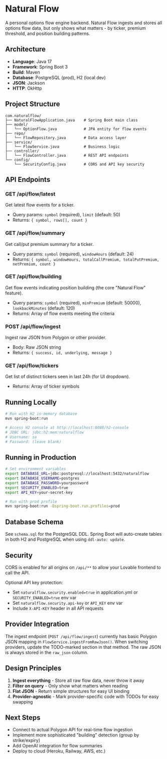 # Natural Flow

A personal options flow engine backend. Natural Flow ingests and stores all options flow data, but only shows what matters - by ticker, premium threshold, and position building patterns.

## Architecture

- **Language**: Java 17
- **Framework**: Spring Boot 3
- **Build**: Maven
- **Database**: PostgreSQL (prod), H2 (local dev)
- **JSON**: Jackson
- **HTTP**: OkHttp

## Project Structure

```
com.naturalflow/
├── NaturalFlowApplication.java    # Spring Boot main class
├── model/
│   └── OptionFlow.java            # JPA entity for flow events
├── repo/
│   └── FlowRepository.java        # Data access layer
├── service/
│   └── FlowService.java           # Business logic
├── controller/
│   └── FlowController.java        # REST API endpoints
└── config/
    └── SecurityConfig.java        # CORS and API key security
```

## API Endpoints

### GET /api/flow/latest
Get latest flow events for a ticker.
- Query params: `symbol` (required), `limit` (default: 50)
- Returns: `{ symbol, rows[], count }`

### GET /api/flow/summary
Get call/put premium summary for a ticker.
- Query params: `symbol` (required), `windowHours` (default: 24)
- Returns: `{ symbol, windowHours, totalCallPremium, totalPutPremium, netPremium, count }`

### GET /api/flow/building
Get flow events indicating position building (the core "Natural Flow" feature).
- Query params: `symbol` (required), `minPremium` (default: 50000), `lookbackMinutes` (default: 120)
- Returns: Array of flow events meeting the criteria

### POST /api/flow/ingest
Ingest raw JSON from Polygon or other provider.
- Body: Raw JSON string
- Returns: `{ success, id, underlying, message }`

### GET /api/flow/tickers
Get list of distinct tickers seen in last 24h (for UI dropdown).
- Returns: Array of ticker symbols

## Running Locally

```bash
# Run with H2 in-memory database
mvn spring-boot:run

# Access H2 console at http://localhost:8080/h2-console
# JDBC URL: jdbc:h2:mem:naturalflow
# Username: sa
# Password: (leave blank)
```

## Running in Production

```bash
# Set environment variables
export DATABASE_URL=jdbc:postgresql://localhost:5432/naturalflow
export DATABASE_USERNAME=postgres
export DATABASE_PASSWORD=yourpassword
export SECURITY_ENABLED=true
export API_KEY=your-secret-key

# Run with prod profile
mvn spring-boot:run -Dspring-boot.run.profiles=prod
```

## Database Schema

See `schema.sql` for the PostgreSQL DDL. Spring Boot will auto-create tables in both H2 and PostgreSQL when using `ddl-auto: update`.

## Security

CORS is enabled for all origins on `/api/**` to allow your Lovable frontend to call the API.

Optional API key protection:
- Set `naturalflow.security.enabled=true` in application.yml or `SECURITY_ENABLED=true` env var
- Set `naturalflow.security.api-key` or `API_KEY` env var
- Include `X-API-KEY` header in all API requests

## Provider Integration

The ingest endpoint (`POST /api/flow/ingest`) currently has basic Polygon JSON mapping in `FlowService.ingestFromRawJson()`. When switching providers, update the TODO-marked section in that method. The raw JSON is always stored in the `raw_json` column.

## Design Principles

1. **Ingest everything** - Store all raw flow data, never throw it away
2. **Filter on query** - Only show what matters when reading
3. **Flat JSON** - Return simple structures for easy UI binding
4. **Provider-agnostic** - Mark provider-specific code with TODOs for easy swapping

## Next Steps

- Connect to actual Polygon API for real-time flow ingestion
- Implement more sophisticated "building" detection (group by strike/expiry)
- Add OpenAI integration for flow summaries
- Deploy to cloud (Heroku, Railway, AWS, etc.)
